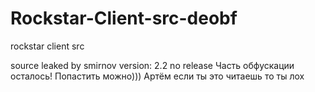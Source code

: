 # Rockstar-Client-src-deobf
rockstar client src

source leaked by smirnov
version: 2.2 no release
Часть обфускации осталось!
Попастить можно)))
Артём если ты это читаешь то ты лох
